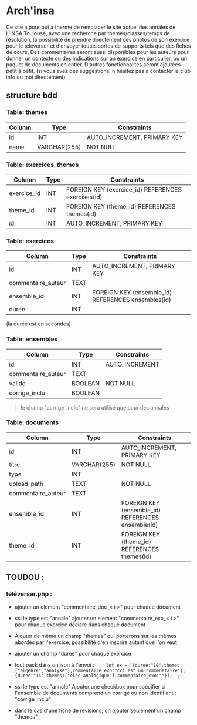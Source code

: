 # Arch'insa
Ce site a pour but à therme de remplacer le site actuel des annales de L'INSA Toulouse, avec une recherche par themes/classes/temps de résolution, la possibilité de prendre directement des photos de son exercice pour le téléverser et d'envoyer toutes sortes de supports tels que des fiches de cours. Des commentaires seront aussi disponibles pour les auteurs pour donner un contexte ou des indications sur un exercice en particulier, ou un paquet de documents en entier.
D'autres fonctionnalités seront ajoutées petit à petit. (si vous avez des suggestions, n'hésitez pas à contacter le club info ou moi directement)


## structure bdd
### Table: themes

| Column | Type            | Constraints              |
|--------|-----------------|--------------------------|
| id     | INT             | AUTO_INCREMENT, PRIMARY KEY |
| name   | VARCHAR(255)    | NOT NULL                 |

### Table: exercices_themes

| Column       | Type   | Constraints                               |
|--------------|--------|-------------------------------------------|
| exercice_id  | INT    | FOREIGN KEY (exercice_id) REFERENCES exercises(id) |
| theme_id     | INT    | FOREIGN KEY (theme_id) REFERENCES themes(id) |
| id           | INT    | AUTO_INCREMENT, PRIMARY KEY                |

### Table: exercices

| Column             | Type          | Constraints                              |
|--------------------|---------------|------------------------------------------|
| id                 | INT           | AUTO_INCREMENT, PRIMARY KEY              |
| commentaire_auteur | TEXT          |                                          |
| ensemble_id        | INT           | FOREIGN KEY (ensemble_id) REFERENCES ensembles(id) |
| duree              | INT           |                                          |
(la durée est en secondes)

### Table: ensembles

| Column             | Type          | Constraints                              |
|--------------------|---------------|------------------------------------------|
| id                 | INT           | AUTO_INCREMENT                           |
| commentaire_auteur | TEXT          |                                          |
| valide             | BOOLEAN       | NOT NULL                                 |
| corrige_inclu      | BOOLEAN       |                                          |

> le champ "corrige_inclu" ne sera utilisé que pour des annales

### Table: documents

| Column             | Type          | Constraints                              |
|--------------------|---------------|------------------------------------------|
| id                 | INT           | AUTO_INCREMENT, PRIMARY KEY              |
| titre              | VARCHAR(255)  | NOT NULL                                 |
| type               | INT           |                                          |
| upload_path        | TEXT          | NOT NULL                                 |
| commentaire_auteur | TEXT          |                                          |
| ensemble_id        | INT           | FOREIGN KEY (ensemble_id) REFERENCES ensemble(id) |
| theme_id           | INT           | FOREIGN KEY (theme_id) REFERENCES themes(id) |


## TOUDOU : 

### téléverser.php :
- ajouter un element "commentaire_doc_< i >" pour chaque document

- ssi le type est "annale" ajouter un element "commentaire_exo_< i >" pour chaque exercice déclaré dans chaque document
- Ajouter de même un champ "themes" qui porterons sur les thèmes abordés par l'exercice, possibilité d'en inscrire autant que l'on veut
- ajouter un champ "duree" pour chaque exercice
- tout pack dans un json à l'envoi : 
``    
let ex = [{duree:"10",themes:["algèbre","analyse"],commentaire_exo:"cci est un commenataire"},{duree:"15",themes:["elec analogique"],commentaire_exo:""}]; 
; 
``
 

- ssi le type est "annale" Ajouter une checkbox pour spécifier si l'ensemble de documents comprend un corrigé ou non identifiant : "corrige_inclu"

- dans le cas d'une fiche de révisions, on ajouter seulement un champ "themes"




